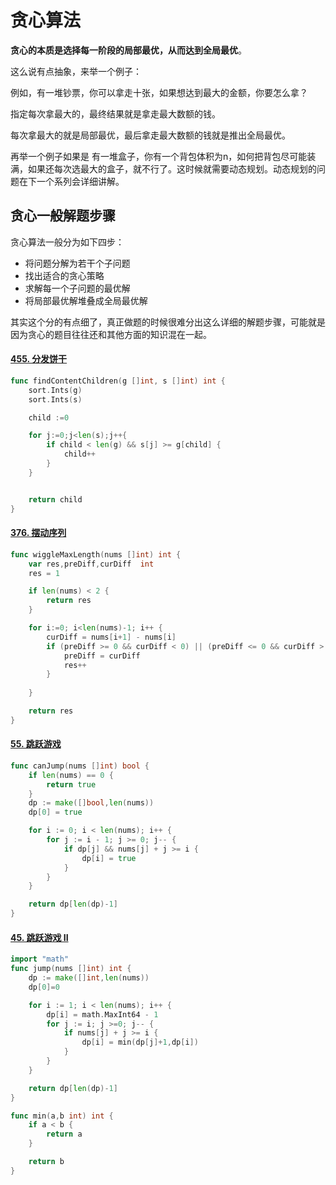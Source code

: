 # 贪心算法

**贪心的本质是选择每一阶段的局部最优，从而达到全局最优**。

这么说有点抽象，来举一个例子：

例如，有一堆钞票，你可以拿走十张，如果想达到最大的金额，你要怎么拿？

指定每次拿最大的，最终结果就是拿走最大数额的钱。

每次拿最大的就是局部最优，最后拿走最大数额的钱就是推出全局最优。

再举一个例子如果是 有一堆盒子，你有一个背包体积为n，如何把背包尽可能装满，如果还每次选最大的盒子，就不行了。这时候就需要动态规划。动态规划的问题在下一个系列会详细讲解。

## 贪心一般解题步骤

贪心算法一般分为如下四步：

- 将问题分解为若干个子问题
- 找出适合的贪心策略
- 求解每一个子问题的最优解
- 将局部最优解堆叠成全局最优解

其实这个分的有点细了，真正做题的时候很难分出这么详细的解题步骤，可能就是因为贪心的题目往往还和其他方面的知识混在一起。





#### [455. 分发饼干](https://leetcode-cn.com/problems/assign-cookies/)

```go
func findContentChildren(g []int, s []int) int {
    sort.Ints(g)
    sort.Ints(s)

    child :=0 

    for j:=0;j<len(s);j++{
        if child < len(g) && s[j] >= g[child] {
            child++
        }
    }


    return child
}
```

#### [376. 摆动序列](https://leetcode-cn.com/problems/wiggle-subsequence/)

```go
func wiggleMaxLength(nums []int) int {
    var res,preDiff,curDiff  int
    res = 1

    if len(nums) < 2 {
        return res
    }

    for i:=0; i<len(nums)-1; i++ {
        curDiff = nums[i+1] - nums[i]
        if (preDiff >= 0 && curDiff < 0) || (preDiff <= 0 && curDiff > 0) {
            preDiff = curDiff
            res++
        }
        
    }

    return res
}
```



#### [55. 跳跃游戏](https://leetcode.cn/problems/jump-game/)

```go
func canJump(nums []int) bool {
    if len(nums) == 0 {
        return true
    }
    dp := make([]bool,len(nums))
    dp[0] = true

    for i := 0; i < len(nums); i++ {
        for j := i - 1; j >= 0; j-- {
            if dp[j] && nums[j] + j >= i {
                dp[i] = true
            }
        }
    } 

    return dp[len(dp)-1]
}
```

#### [45. 跳跃游戏 II](https://leetcode.cn/problems/jump-game-ii/)

```go
import "math"
func jump(nums []int) int {
    dp := make([]int,len(nums))
    dp[0]=0

    for i := 1; i < len(nums); i++ {
        dp[i] = math.MaxInt64 - 1
        for j := i; j >=0; j-- {
            if nums[j] + j >= i {
                dp[i] = min(dp[j]+1,dp[i])
            }
        }
    }

    return dp[len(dp)-1]
}

func min(a,b int) int {
    if a < b {
        return a
    }

    return b
}
```

